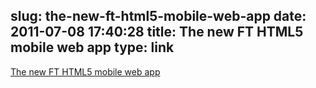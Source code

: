 slug: the-new-ft-html5-mobile-web-app
date: 2011-07-08 17:40:28
title: The new FT HTML5 mobile web app
type: link
---

[The new FT HTML5 mobile web app](http://www.slideshare.net/triblondon/the-new-ft-html5-mobile-web-app)
